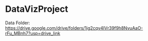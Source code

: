 # DataVizProject

Data Folder: https://drive.google.com/drive/folders/1jg2cqy4IVr39f9h8NvuAaO-rFu_MBnh7?usp=drive_link 
